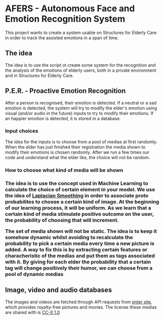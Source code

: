 # AFERS - Autonomous Face and Emotion Recognition System

This project wants to create a system usable on Structures for Elderly Care in order to track the assisted emotions in a span of time.

<h2> The idea </h2>

The idea is to use the script ot create some system for the recognition and the analysis of the emotions of elderly users, both in a private environment and in Structures for Elderly Care.

<h2> P.E.R. - Proactive Emotion Recognition </h2>

After a person is recognised, their emotion is detected. If a neutral or a sad emotion is detected, the system will try to modify the elder's emotion using visual (and/or audio in the future) inputs to try to modify their emotions. If an happier emotion is detected, it is stored in a database.

<h3> Input choices</h3>

The idea for the inputs is to choose from a pool of medias at first randomly. When the elder has just finished their registration the media shown to modify their emotions is chosen randomly. After we run a few times our code and understand what the elder like, the choice will not be random.

<h3> How to choose what kind of media will be shown <h3>

The idea is to use the concept used in Machine Learning to calculate the choice of certain element in your model. We use the idea of [Laplacian Smoothing](https://en.wikipedia.org/wiki/Additive_smoothing) in order to associate proto probabilites to choose a certain kind of image. At the beginning of our learning process, it will be uniform. As we learn that a certain kind of media stimulate positive outcome on the user, the probability of choosing that will increment.

The set of media shown will not be static. The idea is to keep it somehow dynamic whilst avoiding to recalculate the probability to pick a certain media every time a new picture is added. A way to fix this is by extracting certain features or characheristic of the medias and put them as tags associated with it. By giving for each elder the probability that a certain tag will change positively their humor, we can choose from a pool of dynamic medias


<h2>Image, video and audio databases</h2>

The images and videos are fetched through API requests from [enter site](enter_site), which provides royalty-free pictures and movies. The license these medias are shared with is [CC-0 1.0](https://creativecommons.org/publicdomain/zero/1.0/)
